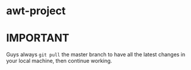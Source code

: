 # awt-project

# IMPORTANT

Guys always `git pull` the master branch to have all the latest changes in your local machine, then continue working.
